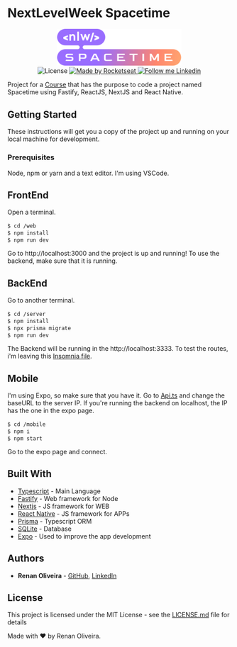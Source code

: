 # NextLevelWeek Spacetime

<div align="center">
  <img alt="Happy" src="https://github.com/lmaoclost/NLW-Spacetime/blob/main/web/src/assets/nlw-spacetime-logo.svg" width="280"/>
</div>

<div align="center">
  <img alt="License" src="https://img.shields.io/badge/license-MIT-191A1E">

  <a href="https://rocketseat.com.br">
    <img alt="Made by Rocketseat" src="https://img.shields.io/badge/made%20by-Rocketseat-%237519C1">
  </a>

  <a href="https://www.linkedin.com/in/renansmoliveira/">
    <img alt="Follow me Linkedin" src="https://img.shields.io/badge/Follow%20up-renansmoliveira-191A1E?style=social&logo=linkedin">
  </a>
</div>

Project for a [Course](https://github.com/rocketseat-education/nlw-12-spacetime-ignite) that has the purpose to code a project named Spacetime using Fastify, ReactJS, NextJS and React Native.

## Getting Started

These instructions will get you a copy of the project up and running on your local machine for development.

### Prerequisites

Node, npm or yarn and a text editor. I'm using VSCode.

## FrontEnd

Open a terminal.

```
$ cd /web
$ npm install
$ npm run dev
```

Go to http://localhost:3000 and the project is up and running! To use the backend, make sure that it is running.

## BackEnd

Go to another terminal.

```
$ cd /server
$ npm install
$ npx prisma migrate
$ npm run dev
```

The Backend will be running in the http://localhost:3333. To test the routes, i'm leaving this [Insomnia file](https://github.com/lmaoclost/NextLevelWeek-3/blob/main/backend/Insomnia_2020-10-16).

## Mobile

I'm using Expo, so make sure that you have it. Go to [Api.ts](https://github.com/lmaoclost/NLW-Spacetime/blob/main/mobile/src/lib/api.ts) and change the baseURL to the server IP. If you're running the backend on localhost, the IP has the one in the expo page.

```
$ cd /mobile
$ npm i
$ npm start
```

Go to the expo page and connect.

## Built With

- [Typescript](https://devdocs.io/typescript/) - Main Language
- [Fastify](https://www.fastify.io/) - Web framework for Node
- [Nextjs](https://nextjs.org/) - JS framework for WEB
- [React Native](https://facebook.github.io/react-native/) - JS framework for APPs
- [Prisma](https://www.prisma.io/) - Typescript ORM
- [SQLite](https://www.sqlite.org/index.html) - Database
- [Expo](https://expo.io/) - Used to improve the app development

## Authors

- **Renan Oliveira** - [GitHub](https://github.com/lmaoclost), [LinkedIn](https://www.linkedin.com/in/renansmoliveira/)

## License

This project is licensed under the MIT License - see the [LICENSE.md](LICENSE.md) file for details

Made with ❤️ by Renan Oliveira.
